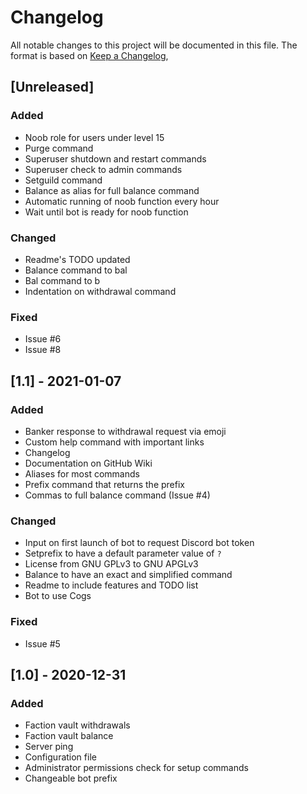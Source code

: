 # Changelog
All notable changes to this project will be documented in this file.
The format is based on [Keep a Changelog](https://keepachangelog.com/en/1.0.0/),

## [Unreleased]
### Added
 - Noob role for users under level 15
 - Purge command
 - Superuser shutdown and restart commands
 - Superuser check to admin commands
 - Setguild command
 - Balance as alias for full balance command
 - Automatic running of noob function every hour
 - Wait until bot is ready for noob function
### Changed
 - Readme's TODO updated
 - Balance command to bal
 - Bal command to b
 - Indentation on withdrawal command
### Fixed
 - Issue #6
 - Issue #8

## [1.1] - 2021-01-07
### Added
 - Banker response to withdrawal request via emoji
 - Custom help command with important links
 - Changelog
 - Documentation on GitHub Wiki
 - Aliases for most commands
 - Prefix command that returns the prefix
 - Commas to full balance command (Issue #4)
### Changed
 - Input on first launch of bot to request Discord bot token
 - Setprefix to have a default parameter value of `?`
 - License from GNU GPLv3 to GNU APGLv3
 - Balance to have an exact and simplified command
 - Readme to include features and TODO list
 - Bot to use Cogs
### Fixed
 - Issue #5

## [1.0] - 2020-12-31
### Added
 - Faction vault withdrawals
 - Faction vault balance
 - Server ping
 - Configuration file
 - Administrator permissions check for setup commands
 - Changeable bot prefix